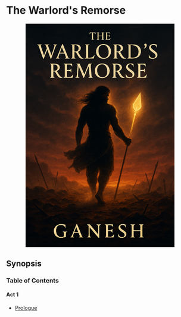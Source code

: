 # The Warlord's Remorse


<p align="center">
  <img src="./cover.png" alt="Cover" width="400"/>
</p>


## Synopsis


### Table of Contents

#### Act 1
- [Prologue](./0_prologue.md)
